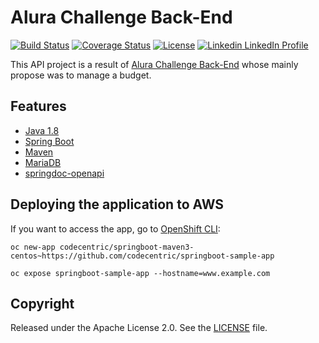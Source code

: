 # Alura Challenge Back-End

[![Build Status](https://travis-ci.org/codecentric/springboot-sample-app.svg?branch=master)](https://travis-ci.org/codecentric/springboot-sample-app)
[![Coverage Status](https://coveralls.io/repos/github/codecentric/springboot-sample-app/badge.svg?branch=master)](https://coveralls.io/github/codecentric/springboot-sample-app?branch=master)
[![License](http://img.shields.io/:license-apache-blue.svg)](http://www.apache.org/licenses/LICENSE-2.0.html)
[![Linkedin](https://i.stack.imgur.com/gVE0j.png) LinkedIn Profile](https://www.linkedin.com/in/luiz-gustavo-duran-105a6557/)
&nbsp;

This API project is a result of [Alura Challenge Back-End](https://www.alura.com.br/challenges/back-end-2) whose mainly propose was to manage a budget.

## Features

- [Java 1.8](http://www.oracle.com/technetwork/java/javase/downloads/jdk8-downloads-2133151.html)
- [Spring Boot](https://spring.io/projects/spring-boot)
- [Maven](https://maven.apache.org)
- [MariaDB](https://mariadb.org)
- [springdoc-openapi](https://springdoc.org)

## Deploying the application to AWS
If you want to access the app, go to [OpenShift CLI](https://docs.openshift.org/latest/cli_reference/index.html):

```shell
oc new-app codecentric/springboot-maven3-centos~https://github.com/codecentric/springboot-sample-app
```

```shell
oc expose springboot-sample-app --hostname=www.example.com
```

## Copyright

Released under the Apache License 2.0. See the [LICENSE](https://github.com/codecentric/springboot-sample-app/blob/master/LICENSE) file.
